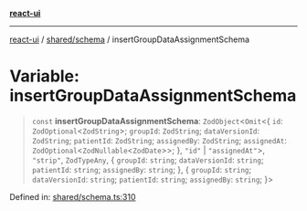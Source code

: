 [**react-ui**](../../../README.md)

***

[react-ui](../../../README.md) / [shared/schema](../README.md) / insertGroupDataAssignmentSchema

# Variable: insertGroupDataAssignmentSchema

> `const` **insertGroupDataAssignmentSchema**: `ZodObject`\<`Omit`\<\{ `id`: `ZodOptional`\<`ZodString`\>; `groupId`: `ZodString`; `dataVersionId`: `ZodString`; `patientId`: `ZodString`; `assignedBy`: `ZodString`; `assignedAt`: `ZodOptional`\<`ZodNullable`\<`ZodDate`\>\>; \}, `"id"` \| `"assignedAt"`\>, `"strip"`, `ZodTypeAny`, \{ `groupId`: `string`; `dataVersionId`: `string`; `patientId`: `string`; `assignedBy`: `string`; \}, \{ `groupId`: `string`; `dataVersionId`: `string`; `patientId`: `string`; `assignedBy`: `string`; \}\>

Defined in: [shared/schema.ts:310](https://github.com/UWA-CITS5206-DMR/react-ui/blob/7050e78c07ed514b5a3e8c4228a2104c7641f592/shared/schema.ts#L310)
